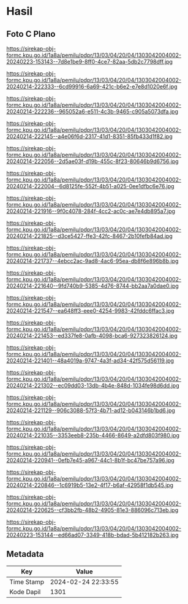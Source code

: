 # Hasil

## Foto C Plano

https://sirekap-obj-formc.kpu.go.id/1a8a/pemilu/pdpr/13/03/04/20/04/1303042004002-20240223-153143--7d8e1be9-8ff0-4ce7-82aa-5db2c7798dff.jpg

https://sirekap-obj-formc.kpu.go.id/1a8a/pemilu/pdpr/13/03/04/20/04/1303042004002-20240214-222333--6cd99916-6a69-421c-b6e2-e7e8d1020e6f.jpg

https://sirekap-obj-formc.kpu.go.id/1a8a/pemilu/pdpr/13/03/04/20/04/1303042004002-20240214-222236--965052a6-e511-4c3b-9465-c905a5073dfa.jpg

https://sirekap-obj-formc.kpu.go.id/1a8a/pemilu/pdpr/13/03/04/20/04/1303042004002-20240214-222145--a4e06f6d-2317-41d1-8351-85fb433d1f82.jpg

https://sirekap-obj-formc.kpu.go.id/1a8a/pemilu/pdpr/13/03/04/20/04/1303042004002-20240214-222056--2d5ae03f-d19b-455c-8f23-80646b9d6756.jpg

https://sirekap-obj-formc.kpu.go.id/1a8a/pemilu/pdpr/13/03/04/20/04/1303042004002-20240214-222004--6d8125fe-552f-4b51-a025-0ee1dfbc6e76.jpg

https://sirekap-obj-formc.kpu.go.id/1a8a/pemilu/pdpr/13/03/04/20/04/1303042004002-20240214-221916--9f0c4078-284f-4cc2-ac0c-ae7e4db895a7.jpg

https://sirekap-obj-formc.kpu.go.id/1a8a/pemilu/pdpr/13/03/04/20/04/1303042004002-20240214-221825--d3ce5427-ffe3-42fc-8467-2b10fefb84ad.jpg

https://sirekap-obj-formc.kpu.go.id/1a8a/pemilu/pdpr/13/03/04/20/04/1303042004002-20240214-221737--4ebcc2ac-9ad8-4ac6-95ea-db8f6e896b8b.jpg

https://sirekap-obj-formc.kpu.go.id/1a8a/pemilu/pdpr/13/03/04/20/04/1303042004002-20240214-221640--9fd740b9-5385-4d76-8744-bb2aa7a0dae0.jpg

https://sirekap-obj-formc.kpu.go.id/1a8a/pemilu/pdpr/13/03/04/20/04/1303042004002-20240214-221547--ea648ff3-eee0-4254-9983-42fddc6ffac3.jpg

https://sirekap-obj-formc.kpu.go.id/1a8a/pemilu/pdpr/13/03/04/20/04/1303042004002-20240214-221453--ed337fe8-0afb-4098-bca6-927323826124.jpg

https://sirekap-obj-formc.kpu.go.id/1a8a/pemilu/pdpr/13/03/04/20/04/1303042004002-20240214-221401--48a4019a-9747-4a3f-ad34-42f575d56119.jpg

https://sirekap-obj-formc.kpu.go.id/1a8a/pemilu/pdpr/13/03/04/20/04/1303042004002-20240214-221302--ec09dd03-13db-4b4e-848d-1034fe98d6dd.jpg

https://sirekap-obj-formc.kpu.go.id/1a8a/pemilu/pdpr/13/03/04/20/04/1303042004002-20240214-221129--906c3088-57f3-4b71-ad12-b043146b1bd6.jpg

https://sirekap-obj-formc.kpu.go.id/1a8a/pemilu/pdpr/13/03/04/20/04/1303042004002-20240214-221035--3353eeb8-235b-4466-8649-a2dfd803f980.jpg

https://sirekap-obj-formc.kpu.go.id/1a8a/pemilu/pdpr/13/03/04/20/04/1303042004002-20240214-220941--0efb7e45-a967-44c1-8b1f-bc47be757a96.jpg

https://sirekap-obj-formc.kpu.go.id/1a8a/pemilu/pdpr/13/03/04/20/04/1303042004002-20240214-220846--1c6919b5-13e2-4f17-b6af-42958f1db545.jpg

https://sirekap-obj-formc.kpu.go.id/1a8a/pemilu/pdpr/13/03/04/20/04/1303042004002-20240214-220625--cf3bb2fb-48b2-4905-81e3-886096c713eb.jpg

https://sirekap-obj-formc.kpu.go.id/1a8a/pemilu/pdpr/13/03/04/20/04/1303042004002-20240223-153144--ed66ad07-3349-418b-bdad-5b412182b263.jpg


## Metadata

| Key        | Value               |
| ---------- | ------------------- |
| Time Stamp | 2024-02-24 22:33:55 |
| Kode Dapil | 1301                |



